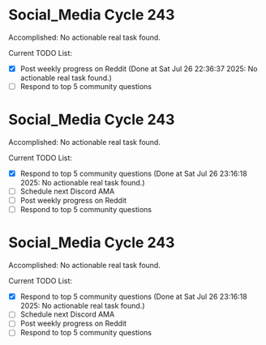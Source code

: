 # Social_Media Cycle 243

Accomplished: No actionable real task found.

Current TODO List:

- [x] Post weekly progress on Reddit  (Done at Sat Jul 26 22:36:37 2025: No actionable real task found.)
- [ ] Respond to top 5 community questions

# Social_Media Cycle 243

Accomplished: No actionable real task found.

Current TODO List:

- [x] Respond to top 5 community questions  (Done at Sat Jul 26 23:16:18 2025: No actionable real task found.)
- [ ] Schedule next Discord AMA
- [ ] Post weekly progress on Reddit
- [ ] Respond to top 5 community questions

# Social_Media Cycle 243

Accomplished: No actionable real task found.

Current TODO List:

- [x] Respond to top 5 community questions  (Done at Sat Jul 26 23:16:18 2025: No actionable real task found.)
- [ ] Schedule next Discord AMA
- [ ] Post weekly progress on Reddit
- [ ] Respond to top 5 community questions